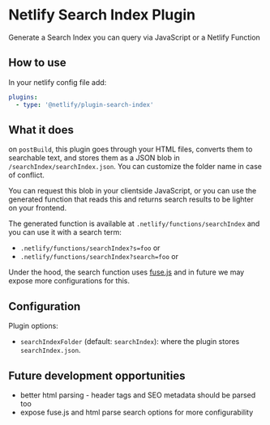 # Netlify Search Index Plugin

Generate a Search Index you can query via JavaScript or a Netlify Function

## How to use

In your netlify config file add:

```yml
plugins:
  - type: '@netlify/plugin-search-index'
```

## What it does

on `postBuild`, this plugin goes through your HTML files, converts them to searchable text, and stores them as a JSON
blob in `/searchIndex/searchIndex.json`. You can customize the folder name in case of conflict.

You can request this blob in your clientside JavaScript, or you can use the generated function that reads this and returns search
results to be lighter on your frontend.

The generated function is available at `.netlify/functions/searchIndex` and you can use it with a search term: 

- `.netlify/functions/searchIndex?s=foo` or
- `.netlify/functions/searchIndex?search=foo` or

Under the hood, the search function uses [fuse.js](https://fusejs.io/) and in future we may expose more configurations for this.

## Configuration

Plugin options:

- `searchIndexFolder` (default: `searchIndex`): where the plugin stores `searchIndex.json`.

## Future development opportunities

- better html parsing - header tags and SEO metadata should be parsed too
- expose fuse.js and html parse search options for more configurability